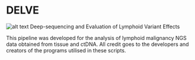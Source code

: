 # DELVE
![alt text](https://github.com/Trethewey/DELVE/blob/[branch]/DELVE.jpg?raw=true)
 Deep-sequencing and Evaluation of Lymphoid Variant Effects

 This pipeline was developed for the analysis of lymphoid malignancy NGS data obtained from tissue and ctDNA.
 All credit goes to the developers and creators of the programs utilised in these scripts.
